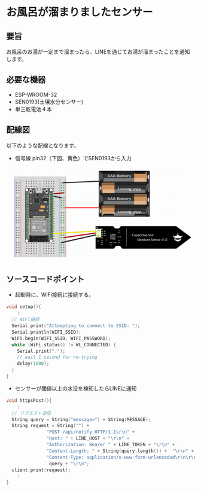 # お風呂が溜まりましたセンサー

## 要旨

お風呂のお湯が一定まで溜まったら、LINEを通じてお湯が溜まったことを通知します。

## 必要な機器

- ESP-WROOM-32
- SEN0193(土壌水分センサー)
- 単三乾電池４本

## 配線図

以下のような配線となります。
- 信号線 pin32（下図、黄色）でSEN0193から入力

![配線図](/doc/配線図.png)

## ソースコードポイント

- 起動時に、WiFi接続に接続する。

``` C++ 
void setup(){
    :
  // WiFi接続
  Serial.print("Attempting to connect to SSID: ");
  Serial.println(WIFI_SSID);
  WiFi.begin(WIFI_SSID, WIFI_PASSWORD);
  while (WiFi.status() != WL_CONNECTED) {
    Serial.print(".");
    // wait 1 second for re-trying
    delay(1000);
  }
}
```

- センサーが閾値以上の水没を検知したらLINEに通知

``` C++ 
void httpsPost(){
    :
  // リクエスト送信
  String query = String("message=") + String(MESSAGE);
  String request = String("") +
               "POST /api/notify HTTP/1.1\r\n" +
               "Host: " + LINE_HOST + "\r\n" +
               "Authorization: Bearer " + LINE_TOKEN + "\r\n" +
               "Content-Length: " + String(query.length()) +  "\r\n" + 
               "Content-Type: application/x-www-form-urlencoded\r\n\r\n" +
                query + "\r\n";
  client.print(request);
    :
}
```

